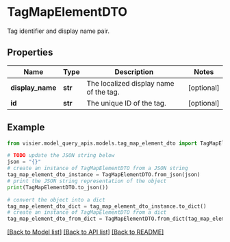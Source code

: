 # TagMapElementDTO

Tag identifier and display name pair.

## Properties

Name | Type | Description | Notes
------------ | ------------- | ------------- | -------------
**display_name** | **str** | The localized display name of the tag. | [optional] 
**id** | **str** | The unique ID of the tag. | [optional] 

## Example

```python
from visier.model_query_apis.models.tag_map_element_dto import TagMapElementDTO

# TODO update the JSON string below
json = "{}"
# create an instance of TagMapElementDTO from a JSON string
tag_map_element_dto_instance = TagMapElementDTO.from_json(json)
# print the JSON string representation of the object
print(TagMapElementDTO.to_json())

# convert the object into a dict
tag_map_element_dto_dict = tag_map_element_dto_instance.to_dict()
# create an instance of TagMapElementDTO from a dict
tag_map_element_dto_from_dict = TagMapElementDTO.from_dict(tag_map_element_dto_dict)
```
[[Back to Model list]](../README.md#documentation-for-models) [[Back to API list]](../README.md#documentation-for-api-endpoints) [[Back to README]](../README.md)



